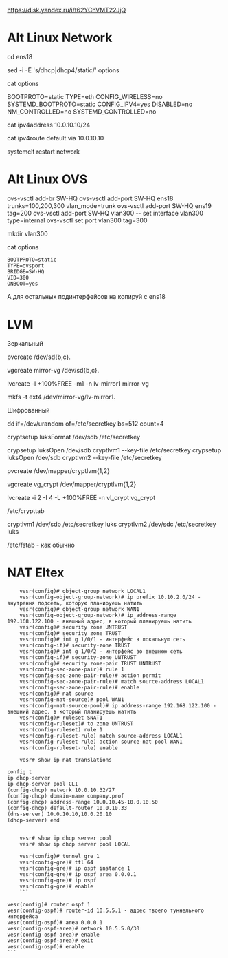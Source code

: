 https://disk.yandex.ru/i/t62YChVMT22JjQ

# Alt Linux Network

cd ens18

sed -i -E 's/dhcp|dhcp4/static/' options

cat options

BOOTPROTO=static
TYPE=eth
CONFIG_WIRELESS=no
SYSTEMD_BOOTPROTO=static
CONFIG_IPV4=yes
DISABLED=no
NM_CONTROLLED=no
SYSTEMD_CONTROLLED=no

cat ipv4address
10.0.10.10/24

cat ipv4route
default via 10.0.10.10



systemclt restart network


# Alt Linux OVS

ovs-vsctl add-br SW-HQ
ovs-vsctl add-port SW-HQ ens18 trunks=100,200,300 vlan_mode=trunk
ovs-vsctl add-port SW-HQ ens19 tag=200
ovs-vsctl add-port SW-HQ vlan300 -- set interface vlan300 type=internal
ovs-vsctl set port vlan300 tag=300

mkdir vlan300

cat options

```
BOOTPROTO=static
TYPE=ovsport
BRIDGE=SW-HQ
VID=300
ONBOOT=yes
```

А для остальных подинтерфейсов на копируй с ens18

# LVM

Зеркальный

pvcreate /dev/sd{b,c}. 

vgcreate mirror-vg /dev/sd{b,c}.

lvcreate -l +100%FREE -m1 -n lv-mirror1 mirror-vg

mkfs -t ext4 /dev/mirror-vg/lv-mirror1.


Шифрованный

dd if=/dev/urandom of=/etc/secretkey bs=512 count=4

cryptsetup luksFormat /dev/sdb /etc/secretkey

crypsetup luksOpen /dev/sdb cryptlvm1 --key-file /etc/secretkey
crypsetup luksOpen /dev/sdb cryptlvm2 --key-file /etc/secretkey


pvcreate /dev/mapper/cryptlvm{1,2}

vgcreate vg_crypt /dev/mapper/cryptlvm{1,2}

lvcreate -i 2 -I 4 -L +100%FREE -n vl_crypt vg_crypt

 
/etc/crypttab

cryptlvm1 /dev/sdb /etc/secretkey luks
cryptlvm2 /dev/sdc /etc/secretkey luks

/etc/fstab - как обычно

# NAT Eltex
```
    vesr(config)# object-group network LOCAL1
    vesr(config-object-group-network)# ip prefix 10.10.2.0/24 - внутрення подсеть, которую планируешь натить
    vesr(config)# object-group network WAN1
    vesr(config-object-group-network)# ip address-range 192.168.122.100 - внешний адрес, в который планируешь натить
    vesr(config)# security zone UNTRUST
    vesr(config)# security zone TRUST
    vesr(config)# int g 1/0/1 - интерфейс в локальную сеть
    vesr(config-if)# security-zone TRUST 
    vesr(config)# int g 1/0/2 - интерфейс во внешнюю сеть
    vesr(config-if)# security-zone UNTRUST 
    vesr(config)# security zone-pair TRUST UNTRUST
    vesr(config-sec-zone-pair)# rule 1
    vesr(config-sec-zone-pair-rule)# action permit
    vesr(config-sec-zone-pair-rule)# match source-address LOCAL1
    vesr(config-sec-zone-pair-rule)# enable
    vesr(config)# nat source
    vesr(config-nat-source)# pool WAN1
    vesr(config-nat-source-pool)# ip address-range 192.168.122.100 - внешний адрес, в который планируешь натить
    vesr(config)# ruleset SNAT1
    vesr(config-ruleset)# to zone UNTRUST
    vesr(config-ruleset) rule 1
    vesr(config-ruleset-rule) match source-address LOCAL1
    vesr(config-ruleset-rule) action source-nat pool WAN1
    vesr(config-ruleset-rule) enable
    
    vesr# show ip nat translations
```
```
config t
ip dhcp-server
ip dhcp-server pool CLI
(config-dhcp) network 10.0.10.32/27
(config-dhcp) domain-name company.prof
(config-dhcp) address-range 10.0.10.45-10.0.10.50
(config-dhcp) default-router 10.0.10.33
(dns-server) 10.0.10.10,10.0.20.10
(dhcp-server) end
   
```

```
    vesr# show ip dhcp server pool 
    vesr# show ip dhcp server pool LOCAL
```

```
    vesr(config)# tunnel gre 1
    vesr(config-gre)# ttl 64
    vesr(config-gre)# ip ospf instance 1
    vesr(config-gre)# ip ospf area 0.0.0.1
    vesr(config-gre)# ip ospf 
    vesr(config-gre)# enable    
    ```

```
    vesr(config)# router ospf 1
    vesr(config-ospf)# router-id 10.5.5.1 - адрес твоего туннельного интерфейса
    vesr(config-ospf)# area 0.0.0.1
    vesr(config-ospf-area)# network 10.5.5.0/30 
    vesr(config-ospf-area)# enable
    vesr(config-ospf-area)# exit
    vesr(config-ospf)# enable
    ```
    

